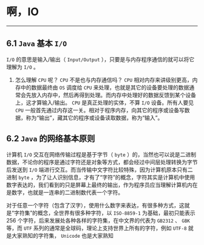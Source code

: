 # 啊，IO

---

## 6.1 `Java` 基本 `I/O`
`I/O` 的意思是输入/输出（ `Input/Output` ），只要是与内存程序通信的就可以将它理解为 `I/O` 。

1. 怎么理解 `CPU` 呢？ `CPU` 不是也与内存通信吗？
`CPU` 相对内存来讲级别更高，内存中的数据最终由 `OS` 调度给 `CPU` 来处理，也就是其它的设备要处理的数据通常会先放入内存中，然后再得到处理。而内存中处理好的数据反馈到某个设备上，这才算输入/输出。 `CPU` 是真正处理的实体，不算 `I/O` 设备。所有人要见 `CPU` 一般首先通过内存这一关。相对于程序内存，向其它的程序或设备写数据，称为“输出”，藏其它的程序或设备读取数据，称为“输入”。

## 6.2 `Java` 的网络基本原则
计算机 `I/O` 交互在网络传输过程是基于字节（ `byte` ）的，当然也可以说是二进制数据，不论你的程序是通过字符还是对象等方式，都会经过中间层处理转换为字节后发送到 `I/O` 端进行交互。而当传输中文字符比较特殊，因为计算机原本只有二进制 `byte` ，为了让人识别信息，才有了“字符”的概念，字符其实是计算机中使用数字表达的，我们看到的只是屏幕上最终的输出，作为程序员应当理解计算机内在是数字，也就是一连串的二进制数代表一个字符。  
  
对于任意一个字符（包含了汉字），使用什么数字来表达，有很多种方式，这就是“字符集”的概念，全世界有很多种字符，以 `ISO-8859-1` 为基础，最初只能表示 256 个字符，后来发展处各种各样的字符集，在中文界的代表为 `GB2312` 、 `GBK` 等，而 `UTF` 系列的通常是全球码，理论上支持世界上所有的字符，例如 `UTF-8` 就是大家熟知的字符集， `Unicode` 也是大家熟知